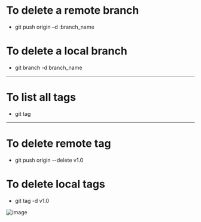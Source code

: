 # To delete a remote branch
* git push origin –d :branch_name

# To delete a local branch
* git branch -d branch_name

________________________________________________________________________
# To list all tags
* git tag

___________________________________________________________________________
# To delete remote tag
* git push origin --delete v1.0

# To delete local tags
* git tag -d v1.0


![image](https://user-images.githubusercontent.com/58914292/227514070-8f15f293-980e-4f93-98c6-7f5d74d90603.png)

